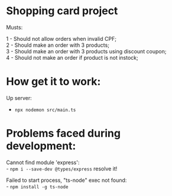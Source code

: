 # Shopping card project

Musts:

1 - Should not allow orders when invalid CPF;  
2 - Should make an order with 3 products;  
3 - Should make an order with 3 products using discount coupon;  
4 - Should not make an order if product is not instock;  

# How get it to work:

Up server:
- `npx nodemon src/main.ts`

# Problems faced during development:

Cannot find module 'express':  
    - `npm i --save-dev @types/express` resolve it!  

Failed to start process, "ts-node" exec not found:  
    - `npm install -g ts-node`  
